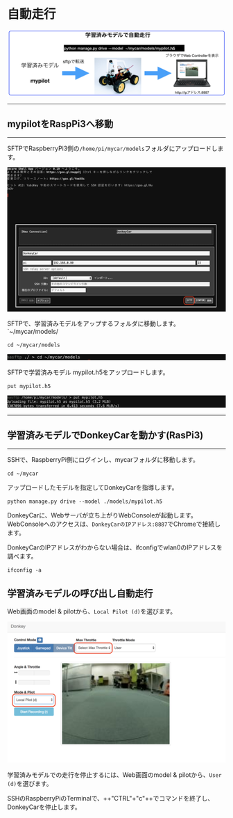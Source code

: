 # 自動走行

![](./img/run002.png)

<hr>

## mypilotをRaspPi3へ移動

<hr>

SFTPでRaspberryPi3側の`/home/pi/mycar/models`フォルダにアップロードします。

![](./img/sftp000.png)


SFTPで、学習済みモデルをアップするフォルダに移動します。`~/mycar/models/
```
cd ~/mycar/models
```
![](./img/sftp004.png)


SFTPで学習済みモデル mypilot.h5をアップロードします。
```
put mypilot.h5
```

![](./img/sftp005.png)


<hr>

## 学習済みモデルでDonkeyCarを動かす(RasPi3)

<hr>

SSHで、RaspberryPi側にログインし、mycarフォルダに移動します。

```
cd ~/mycar
```

アップロードしたモデルを指定してDonkeyCarを指導します。

```
python manage.py drive --model ./models/mypilot.h5
```

DonkeyCarに、Webサーバが立ち上がりWebConsoleが起動します。WebConsoleへのアクセスは、`DonkeyCarのIPアドレス:8887`でChromeで接続します。

DonkeyCarのIPアドレスがわからない場合は、ifconfigでwlan0のIPアドレスを調べます。

```
ifconfig -a
```

## 学習済みモデルの呼び出し自動走行

Web画面のmodel & pilotから、`Local Pilot (d)`を選びます。

![](./img/pilot.png)

学習済みモデルでの走行を停止するには、Web画面のmodel & pilotから、`User (d)`を選びます。

SSHのRaspberryPiのTerminalで、++"CTRL"+"c"++でコマンドを終了し、DonkeyCarを停止します。


